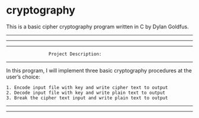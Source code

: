 cryptography
============

This is a basic cipher cryptography program written in C by Dylan Goldfus.

*******************************************************************************	
*******************************************************************************
*******************************************************************************
                  	Project Description:
*******************************************************************************
In this program, I will implement three basic cryptography procedures 
at the user’s choice:

	1. Encode input file with key and write cipher text to output
	2. Decode input file with key and write plain text to output
	3. Break the cipher text input and write plain text to output

*******************************************************************************
*******************************************************************************
